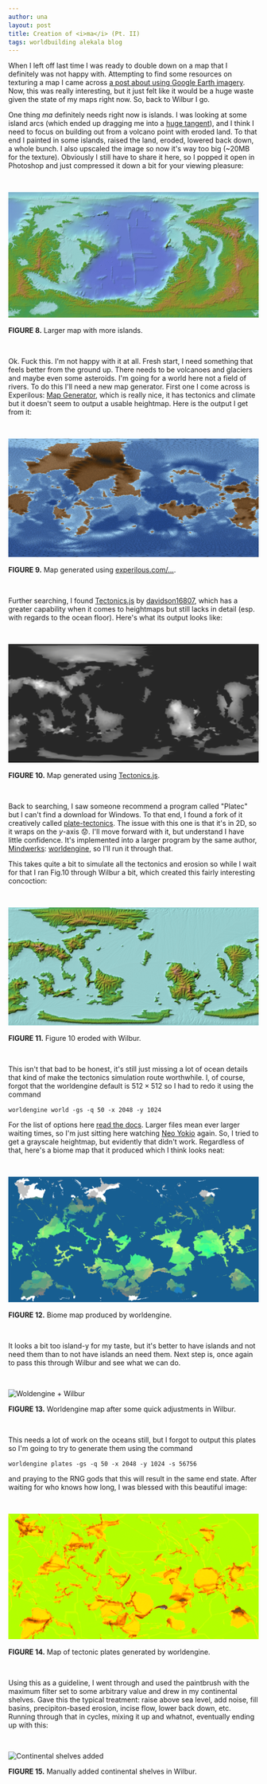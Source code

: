 ```yaml
---
author: una
layout: post
title: Creation of <i>ma</i> (Pt. II)
tags: worldbuilding alekala blog
---
```


When I left off last time I was ready to double down on a map that I definitely
was not happy with. Attempting to find some resources on texturing a map I came
across [a post about using Google Earth imagery][1]. Now, this was really
interesting, but it just felt like it would be a huge waste given the state of
my maps right now. So, back to Wilbur I go.

One thing _ma_ definitely needs right now is islands. I was looking at some
island arcs (which ended up dragging me into a [huge tangent][2]), and I think
I need to focus on building out from a volcano point with eroded land. To that
end I painted in some islands, raised the land, eroded, lowered back down, a
whole bunch. I also upscaled the image so now it's way too big (~20MB for the
texture). Obviously I still have to share it here, so I popped it open in
Photoshop and just compressed it down a bit for your viewing pleasure:

<br>

![Wilbur Pass 3][3]

**FIGURE 8.** Larger map with more islands.

<br>

Ok. Fuck this. I'm not happy with it at all. Fresh start, I need something that
feels better from the ground up. There needs to be volcanoes and glaciers and
maybe even some asteroids. I'm going for a world here not a field of rivers. To
do this I'll need a new map generator. First one I come across is Experilous:
[Map Generator][4], which is really nice, it has tectonics and climate but it
doesn't seem to output a usable heightmap. Here is the output I get from it:

<br>

![Experilous Generator][5]

**FIGURE 9.** Map generated using [experilous.com/...][4].

<br>

Further searching, I found [Tectonics.js][6] by [davidson16807][7], which has a
greater capability when it comes to heightmaps but still lacks in detail (esp.
with regards to the ocean floor). Here's what its output looks like:

<br>

![Tectonics.js Generator][8]

**FIGURE 10.** Map generated using [Tectonics.js][6].

<br>

Back to searching, I saw someone recommend a program called "Platec" but I can't
find a download for Windows. To that end, I found a fork of it creatively called
[plate-tectonics][9]. The issue with this one is that it's in 2D, so it wraps on
the $y$-axis 😟. I'll move forward with it, but understand I have little
confidence. It's implemented into a larger program by the same author,
[Mindwerks][10]: [worldengine][11], so I'll run it through that.

This takes quite a bit to simulate all the tectonics and erosion so while I wait
for that I ran Fig.10 through Wilbur a bit, which created this fairly
interesting concoction:

<br>

![Tectonics.js + Wilbur][12]

**FIGURE 11.** Figure 10 eroded with Wilbur.

<br>

This isn't that bad to be honest, it's still just missing a lot of ocean details
that kind of make the tectonics simulation route worthwhile. I, of course,
forgot that the worldengine default is $512\times512$ so I had to redo it using
the command

```
worldengine world -gs -q 50 -x 2048 -y 1024
```

For the list of options here [read the docs][13]. Larger files mean ever larger
waiting times, so I'm just sitting here watching [Neo Yokio][14] again. So, I
tried to get a grayscale heightmap, but evidently that didn't work. Regardless
of that, here's a biome map that it produced which I think looks neat:

<br>

![worldengine biome map][15]

**FIGURE 12.** Biome map produced by worldengine.

<br>

It looks a bit too island-y for my taste, but it's better to have islands and
not need them than to not have islands an need them. Next step is, once again to
pass this through Wilbur and see what we can do.

<br>

![Woldengine + Wilbur][16]

**FIGURE 13.** Worldengine map after some quick adjustments in Wilbur.

<br>

This needs a lot of work on the oceans still, but I forgot to output this plates
so I'm going to try to generate them using the command

```
worldengine plates -gs -q 50 -x 2048 -y 1024 -s 56756
```

and praying to the RNG gods that this will result in the same end state. After
waiting for who knows how long, I was blessed with this beautiful image:

<br>

![Worldengine tectonic plates][17]

**FIGURE 14.** Map of tectonic plates generated by worldengine.

<br>

Using this as a guideline, I went through and used the paintbrush with the
maximum filter set to some arbitrary value and drew in my continental shelves.
Gave this the typical treatment: raise above sea level, add noise, fill basins,
precipiton-based erosion, incise flow, lower back down, etc. Running through
that in cycles, mixing it up and whatnot, eventually ending up with this:

<br>

![Continental shelves added][18]

**FIGURE 15.** Manually added continental shelves in Wilbur.

<br>

[1]: https://imgur.com/a/qL2Hc
[2]: https://anarchy.website/
[3]: /assets/img/alekala/ma-wilbur-color-5.jpg
[4]: http://experilous.com/1/project/planet-generator/2015-04-07/version-2
[5]: /assets/img/alekala/ma-experilous.png
[6]: http://davidson16807.github.io/tectonics.js/
[7]: http://davidson16807.github.io
[8]: /assets/img/alekala/ma-tectonicsjs.png
[9]: https://github.com/Mindwerks/plate-tectonics
[10]:https://github.com/Mindwerks
[11]:https://github.com/Mindwerks/worldengine
[12]:/assets/img/alekala/ma-tectonicsjs-wilbur-color.png
[13]:http://worldengine.readthedocs.io/en/latest/cli.html
[14]:https://www.netflix.com/title/80152350
[15]:/assets/img/alekala/ma-worldengine-biomes.png
[16]:/assets/img/alekala/ma-worldengine-wilbur-color.png
[17]:/assets/img/alekala/ma-worldengine-plates.png
[18]:/assets/img/alekala/ma-worldengine-wilbur-color-2.png
